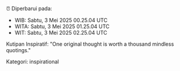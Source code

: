 ⏰ Diperbarui pada:
- WIB: Sabtu, 3 Mei 2025 00.25.04 UTC
- WITA: Sabtu, 3 Mei 2025 01.25.04 UTC
- WIT: Sabtu, 3 Mei 2025 02.25.04 UTC

Kutipan Inspiratif:
"One original thought is worth a thousand mindless quotings."


Kategori: inspirational


